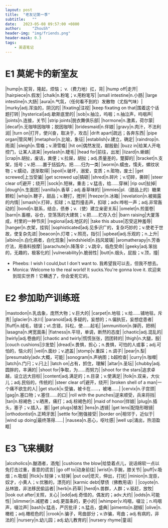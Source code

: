 ```yaml
---
layout: post
title:  "老友记第一季"
subtitle:   ""
date:   2023-05-08 09:57:00 +0800
author:     "ZhouSh"
header-img: "img/friends.png"
header-mask: 0.3
tags:
    - 英语笔记
---
```

# E1 莫妮卡的新室友

|hump|n.驼背，隆起，烦恼； v.（费力地）扛，背|
|hump off|走开|
|hairpiece|n.假发|
|chalk|n.粉笔；v.用粉笔写|
|small intestine|n.小肠|
|large intestine|n.大肠|
|aura|n.气氛，（任何看不到的）发散物（尤指气味）|
|murky|adj.浑浊的，阴沉的|
|fixating|注视|
|keep fixating on that|围着这个话题打转|
|hysterical|adj.歇斯底里的|
|sob|v.抽泣，呜咽；n.抽泣声，呜咽声|
|joints|n.连接，关节|
|strip joints|脱衣舞俱乐部|
|hormone|n.激素，荷尔蒙|
|decaf|n.无咖啡因咖啡；脱因咖啡|
|bridesmaid|n.伴娘|
|gravy|n.肉汁，不法利润|
|turn on|打开，使兴奋，取决于，攻击|
|drift apart|疏远；各奔东西|
|pipe organ|管风琴|
|metaphor|n.比喻，象征|
|establish|v.建立，确定|
|raindrop|n.雨滴|
|sleigh|n.雪橇；v.滑雪橇|
|hit on|偶然发现，献殷勤|
|buzz in|给某人开电控门，让某人进来|
|eyelash|n.睫毛|
|head for|前往，出发|
|lizard|n.蜥蜴|
|crap|n.胡扯，废话，粪便；v.拉屎，胡扯；adj.质量差的，蹩脚的|
|bracket|n.支架，括号；v.把……置于括弧内，把……归为一类|
|worm|n.蠕虫，懦夫，螺纹状物；v.蠕动，逐渐取得|
|spoil|v.破坏，溺爱，变质；n.赃物，废土|
|get screwed|上当受骗|
|get screwed up|搞砸|
|shred|n.碎片；v.切碎，撕碎|
|steer clear of|避开；绕开|
|sock|n.短袜，重击；v.猛击，给……穿袜|
|rip out|扯掉|
|dough|n.生面团|
|vanilla|n.香草；adj.香草味的|
|jimmies|pl.（甜品上的）糖果颗粒|
|whip|n.鞭子，甜品；v.鞭打，搅拌|
|freezer|n.冰箱|
|revelation|n.被揭露的内情|
|smash|v.打碎，扣球；n.猛烈撞击声，扣球；adv.哗啦一声；adj.非常轰动的|
|bond|n.联系，结合，债券；v.（使）建立亲密关系|
|omelet|n.煎蛋卷|
|barn|n.畜棚，谷仓，空荡荡的大建筑；v.把……贮存入仓|
|barn raising|大厦落成，村里的一种节庆|
|regional|adj.地区的|
|take this abuse|忍受这种羞辱|
|hanger|n.衣架，挂钩|
|sophisticated|adj.见多识广的，复杂巧妙的；v.使老于世故，使复杂先进|
|beacon|n.灯塔；v.照亮，指引|
|upbeat|adj.乐观的；n.上升|
|albino|n.白化病者，白化现象|
|windshield|n.挡风玻璃|
|aromatherapy|n.芳香疗法，用香料按摩|
|parachute|n.降落伞；v.跳伞，临危受命|
|geeky|adj.笨拙的，无趣的，极客化的|
|vulnerability|n.脆弱性|
|butt|n.烟头，屁股；v.顶，撞|

- Pheebs: I wish I could,but I don't want to. 我希望我可以去，但我不想去。
- Monica: Welcome to the real world! It sucks.You're gonna love it. 欢迎来到现实世界！它糟透了，你会爱死它的。

# E2 参加助产训练班

|mastodon|n.乳齿象，庞然大物；v.巨大的|
|carpet|n.地毯；v.给……铺地毯，斥责|
|glacier|n.冰川|
|paranoid|adj.多疑的，妄想的；n.偏执狂，妄想症患者|
|fluff|n.绒毛，错误；vt.念错，抖松，使……起毛|
|ammunition|n.弹药，把柄|
|lasagna|n.烤宽面条|
|flatness|n.平坦，单调，断然的态度|
|chaotic|adj.混乱的|
|twirly|adj.卷曲的|
|chaotic and twirly|慌慌张张，团团转的|
|thigh|n.大腿，股|
|couch cushions|沙发垫|
|dread|v.畏惧，担心；n.畏惧，可怕的人或事；adj.可怕的，恼火的|
|veil|n.面纱；v.遮盖|
|stomp|v.重踩；n.调子|
|pear|n.梨|
|presumably|adv.大概，可能|
|sonogram|n.声纳图；b超检查|
|curry|n.咖喱|
|latch|n.门闩；v.闩上|
|latch on|占有，抓住，理解|
|altar|n.圣坛|
|chubby|adj.圆胖的，丰满的|
|shoot for|争取，为……而努力|
|shoot for the stars|追求卓越，设立远大目标|
|content|adj.满足的；n.目录；v.使满足|
|folk|n.双亲，大伙儿；adj.民俗的，传统的|
|steer clear of|避开，绕开|
|broken shell of a man|一个痛不欲生的人|
|get stuck|v.受骗，被卡在……，被堵……|
|cervix|n.子宫颈|
|gag|n.塞口物；v.塞住……的口|
|roll with the punches|逆来顺受，兵来将挡|
|tan|n.棕褐色；v.晒黑，痛打；adj.棕褐色的|
|maid of honor|伴娘|
|plug|n.插头，塞子；v.插入，塞|
|get plugs|植发|
|lens|n.透镜|
|get lens|配隐形眼镜|
|orthodontist|n.正畸牙医|
|settle for|勉强接受|
|border on|相邻于，近似于|
|wind up doing|最终落得……|
|nausea|n.恶心，呕吐感|
|well up|涌出，热泪盈眶|

# E3 飞来横财

|alcoholics|n.酗酒者，酒鬼|
|cushions the blow|给垫着点儿，说话绵软一点以免打击过重，善意的谎言|
|go off to|动身前往|
|wrist|n.手腕，膝关节|
|puff|v.吸烟；n.吸烟|
|flick|v.轻弹；v.轻弹|
|put out|熄灭，伸出，打扰|
|minion|n.宠臣，奴才，小黄人；v.优雅的，漂亮的|
|karmic debt|孽债（佛教用语）|
|coyote|n.丛林狼，非法移民偷运者|
|herb|n.药草|
|herd|n.兽群，人群；v.驱赶，放牧|
|look out after|关照，关心|
|odd|adj.奇怪的，偶发的；adv.大约|
|odds|n.可能性|
|slimmer|n.减肥者；adj.更苗条的，更小的|
|whimper|v.呜咽，啜泣；n.呜咽声，啜泣声|
|bash|v.猛击，严厉批评；n.猛击，盛典|
|pimento|n.甜椒|
|olive|n.橄榄；adj.橄榄色的|
|crook|n.骗子，弯曲部分；v.诈骗，弯曲；adj.有病的，非法的|
|nursery|n.幼儿园；adj.幼儿教育的|
|nursery rhyme|童谣|
